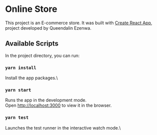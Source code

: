 # Online Store

This project is an E-commerce store.
It was built with [Create React App](https://github.com/facebook/create-react-app), project developed by Queendalin Ezenwa.

## Available Scripts

In the project directory, you can run:

### `yarn install`

Install the app packages.\

### `yarn start`

Runs the app in the development mode.\
Open [http://localhost:3000](http://localhost:3000) to view it in the browser.

### `yarn test`

Launches the test runner in the interactive watch mode.\